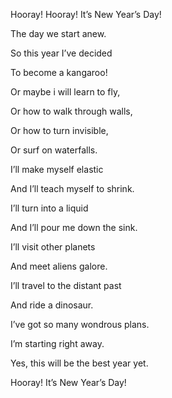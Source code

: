 Hooray! Hooray! It’s New Year’s Day! 

The day we start anew. 

So this year I’ve decided 

To become a kangaroo!


Or maybe i will learn to fly, 

Or how to walk through walls, 

Or how to turn invisible, 

Or surf on waterfalls.


I’ll make myself elastic 

And I’ll teach myself to shrink. 

I’ll turn into a liquid 

And I’ll pour me down the sink.


I’ll visit other planets 

And meet aliens galore. 

I’ll travel to the distant past 

And ride a dinosaur.


I’ve got so many wondrous plans. 

I’m starting right away. 

Yes, this will be the best year yet. 

Hooray! It’s New Year’s Day!
